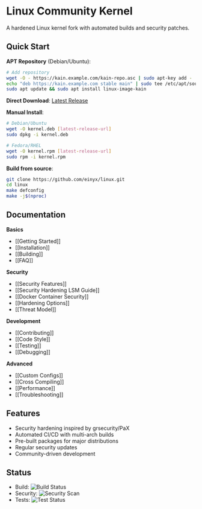 # Linux Community Kernel

A hardened Linux kernel fork with automated builds and security patches.

## Quick Start

**APT Repository** (Debian/Ubuntu):
```bash
# Add repository
wget -O - https://kain.example.com/kain-repo.asc | sudo apt-key add -
echo "deb https://kain.example.com stable main" | sudo tee /etc/apt/sources.list.d/kain.list
sudo apt update && sudo apt install linux-image-kain
```

**Direct Download**: [Latest Release](https://github.com/einyx/linux/releases/latest)

**Manual Install**:
```bash
# Debian/Ubuntu
wget -O kernel.deb [latest-release-url]
sudo dpkg -i kernel.deb

# Fedora/RHEL  
wget -O kernel.rpm [latest-release-url]
sudo rpm -i kernel.rpm
```

**Build from source**:
```bash
git clone https://github.com/einyx/linux.git
cd linux
make defconfig
make -j$(nproc)
```

## Documentation

**Basics**
- [[Getting Started]]
- [[Installation]]
- [[Building]]
- [[FAQ]]

**Security**
- [[Security Features]]
- [[Security Hardening LSM Guide]]
- [[Docker Container Security]]
- [[Hardening Options]]
- [[Threat Model]]

**Development**
- [[Contributing]]
- [[Code Style]]
- [[Testing]]
- [[Debugging]]

**Advanced**
- [[Custom Configs]]
- [[Cross Compiling]]
- [[Performance]]
- [[Troubleshooting]]

## Features

- Security hardening inspired by grsecurity/PaX
- Automated CI/CD with multi-arch builds
- Pre-built packages for major distributions
- Regular security updates
- Community-driven development

## Status

- Build: ![Build Status](https://github.com/einyx/linux/workflows/Build%20DEB%20and%20RPM%20packages/badge.svg)
- Security: ![Security Scan](https://github.com/einyx/linux/workflows/Security%20Analysis/badge.svg)
- Tests: ![Test Status](https://github.com/einyx/linux/workflows/Kernel%20Testing/badge.svg)